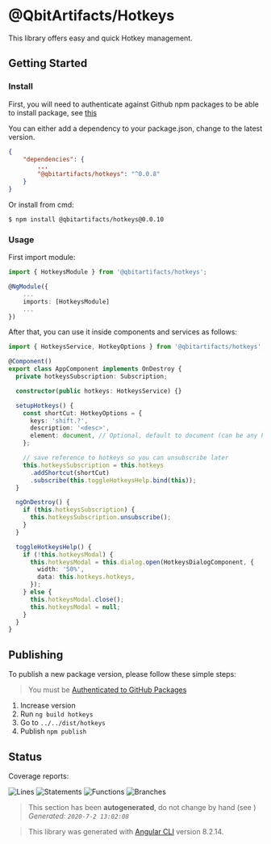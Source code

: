 # @QbitArtifacts/Hotkeys
This library offers easy and quick Hotkey management.

## Getting Started

### Install
First, you will need to authenticate against Github npm packages to be able to install package, see [this][gh-npm-install]

You can either add a dependency to your package.json, change to the latest version.

```json
{
    "dependencies": {
        ...
        "@qbitartifacts/hotkeys": "^0.0.8"
    }
}
```

Or install from cmd:
```
$ npm install @qbitartifacts/hotkeys@0.0.10
```

### Usage

First import module:

```ts
import { HotkeysModule } from '@qbitartifacts/hotkeys';

@NgModule({
    ...
    imports: [HotkeysModule]
    ...
})
```

After that, you can use it inside components and services as follows:

```ts
import { HotkeysService, HotkeyOptions } from '@qbitartifacts/hotkeys';

@Component()
export class AppComponent implements OnDestroy {
  private hotkeysSubscription: Subscription;

  constructor(public hotkeys: HotkeysService) {}

  setupHotkeys() {
    const shortCut: HotkeyOptions = {
      keys: 'shift.?',
      description: '<desc>',
      element: document, // Optional, default to document (can be any html element)
    };

    // save reference to hotkeys so you can unsubscribe later
    this.hotkeysSubscription = this.hotkeys
      .addShortcut(shortCut)
      .subscribe(this.toggleHotkeysHelp.bind(this));
  }

  ngOnDestroy() {
    if (this.hotkeysSubscription) {
      this.hotkeysSubscription.unsubscribe();
    }
  }

  toggleHotkeysHelp() {
    if (!this.hotkeysModal) {
      this.hotkeysModal = this.dialog.open(HotkeysDialogComponent, {
        width: '50%',
        data: this.hotkeys.hotkeys,
      });
    } else {
      this.hotkeysModal.close();
      this.hotkeysModal = null;
    }
  }
}
```

## Publishing

To publish a new package version, please follow these simple steps:

> You must be [Authenticated to GitHub Packages][gh-npm-auth]

1. Increase version
2. Run `ng build hotkeys`
3. Go to `../../dist/hotkeys`
4. Publish `npm publish`

## Status

Coverage reports:

<!-- BADGES_START -->

![Lines](<https://img.shields.io/badge/Lines-26/26%20(100)-success>)
![Statements](<https://img.shields.io/badge/Statements-27/27%20(100)-success>)
![Functions](<https://img.shields.io/badge/Functions-6/6%20(100)-success>)
![Branches](<https://img.shields.io/badge/Branches-2/2%20(100)-success>)

> This section has been **autogenerated**, do not change by hand (see []())  
> _Generated: `2020-7-2 13:02:08`_

<!-- BADGES_END -->

> This library was generated with [Angular CLI](https://github.com/angular/angular-cli) version 8.2.14.

[gh-npm-auth]: https://docs.github.com/en/packages/using-github-packages-with-your-projects-ecosystem/configuring-npm-for-use-with-github-packages#authenticating-to-github-packages
[gh-npm-install]: https://docs.github.com/en/packages/using-github-packages-with-your-projects-ecosystem/configuring-npm-for-use-with-github-packages#installing-a-package